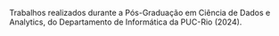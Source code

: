 Trabalhos realizados durante a Pós-Graduação em Ciência de Dados e Analytics, do Departamento de Informática da PUC-Rio (2024).
